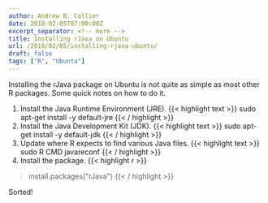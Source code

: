 ```yaml
---
author: Andrew B. Collier
date: 2018-02-05T07:00:00Z
excerpt_separator: <!-- more -->
title: Installing rJava on Ubuntu
url: /2018/02/05/installing-rjava-ubuntu/
draft: false
tags: ["R", "Ubuntu"]
---
```


Installing the rJava package on Ubuntu is not quite as simple as most other R packages. Some quick notes on how to do it.

<!--more-->

1. Install the Java Runtime Environment (JRE).
    {{< highlight text >}}
sudo apt-get install -y default-jre
{{< / highlight >}}
2. Install the Java Development Kit (JDK).
    {{< highlight text >}}
sudo apt-get install -y default-jdk
{{< / highlight >}}
3. Update where R expects to find various Java files.
    {{< highlight text >}}
sudo R CMD javareconf
{{< / highlight >}}
4. Install the package.
    {{< highlight r >}}
> install.packages("rJava")
{{< / highlight >}}

Sorted!
